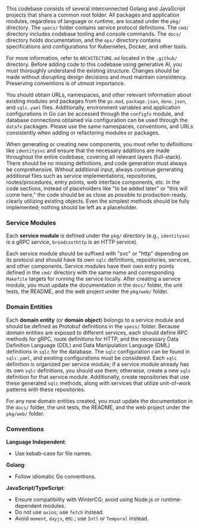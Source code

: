 This codebase consists of several interconnected Golang and JavaScript projects that share a common root folder. All packages and application modules, regardless of language or runtime, are located under the `pkg/` directory. The `specs/` folder contains service protocol definitions. The `cmd/` directory includes codebase tooling and console commands. The `docs/` directory holds documentation, and the `ops/` directory contains specifications and configurations for Kubernetes, Docker, and other tools.

For more information, refer to `ARCHITECTURE.md` located in the `.github/` directory. Before adding code to this codebase using generative AI, you must thoroughly understand the existing structure. Changes should be made without disrupting design decisions and must maintain consistency. Preserving conventions is of utmost importance.

You should obtain URLs, namespaces, and other relevant information about existing modules and packages from the `go.mod`, `package.json`, `deno.json`, and `sqlc.yaml` files. Additionally, environment variables and application configurations in Go can be accessed through the `configfx` module, and database connections obtained via configuration can be used through the `datafx` packages. Please use the same namespaces, conventions, and URLs consistently when adding or refactoring modules or packages.

When generating or creating new components, you must refer to definitions like `identitysvc` and ensure that the necessary additions are made throughout the entire codebase, covering all relevant layers (full-stack). There should be no missing definitions, and code generation must always be comprehensive. Without additional input, always continue generating additional files such as service implementations, repositories, routes/procedures, entry points, web interface components, etc. In the code sections, instead of placeholders like "to be added later" or "this will come here," the code should be as close as possible to production-ready, clearly utilizing existing objects. Even the simplest methods should be fully implemented; nothing should be left as a placeholder.

### Service Modules

Each **service module** is defined under the `pkg/` directory (e.g., `identitysvc` is a gRPC service, `broadcasthttp` is an HTTP service).

Each service module should be suffixed with "svc" or "http" depending on its protocol and should have its own `sqlc` definitions, repositories, services, and other components. Service modules have their own entry points defined in the `cmd/` directory with the same name and corresponding `Makefile` targets for running the service locally. After creating a service module, you must update the documentation in the `docs/` folder, the unit tests, the README, and the web project under the `pkg/web/` folder.

### Domain Entities

Each **domain entity** (or **domain object**) belongs to a service module and should be defined as Protobuf definitions in the `specs/` folder. Because domain entities are exposed to different services, each should define RPC methods for gRPC, route definitions for HTTP, and the necessary Data Definition Language (DDL) and Data Manipulation Language (DML) definitions in `sqlc` for the database. The `sqlc` configuration can be found in `sqlc.yaml`, and existing configurations must be considered. Each `sqlc` definition is organized per service module; if a service module already has its own `sqlc` definitions, you should use them; otherwise, create a new `sqlc` definition for that service module. Additionally, create repositories that use these generated `sqlc` methods, along with services that utilize unit-of-work patterns with these repositories.

For any new domain entities created, you must update the documentation in the `docs/` folder, the unit tests, the README, and the web project under the `pkg/web/` folder.

### Conventions

**Language Independent**:
- Use kebab-case for file names.

**Golang**:
- Follow idiomatic Go conventions.

**JavaScript/TypeScript**:
- Ensure compatibility with WinterCG; avoid using Node.js or runtime-dependent modules.
- Do not use `axios`; use `fetch` instead.
- Avoid `moment`, `dayjs`, etc.; use `Intl` or `Temporal` instead.
